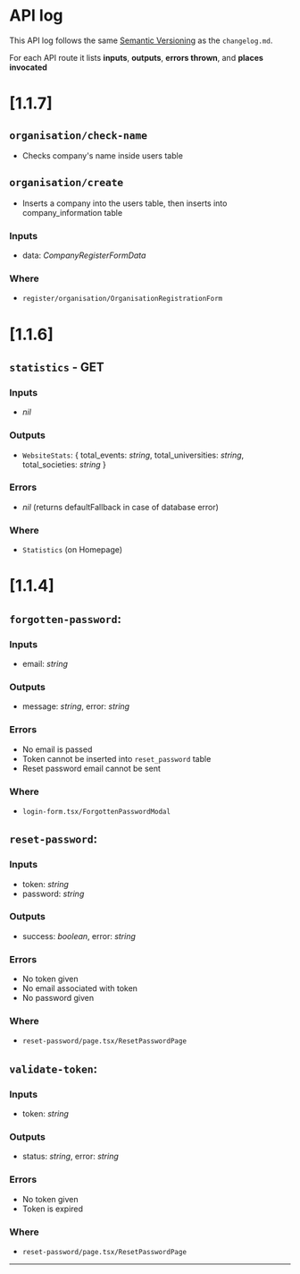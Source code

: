 # API log

This API log follows the same [Semantic Versioning](https://semver.org/spec/v2.0.0.html) as the `changelog.md`.

For each API route it lists **inputs**, **outputs**, **errors thrown**, and **places invocated**

# [1.1.7]

## `organisation/check-name`

- Checks company's name inside users table

## `organisation/create`

- Inserts a company into the users table, then inserts into company_information table

### Inputs
- data: _CompanyRegisterFormData_

### Where
- `register/organisation/OrganisationRegistrationForm`

# [1.1.6]

## `statistics` - GET

### Inputs
- _nil_

### Outputs
- `WebsiteStats`: { total_events: _string_, total_universities: _string_, total_societies: _string_ }

### Errors
- _nil_ (returns defaultFallback in case of database error)

### Where
- `Statistics` (on Homepage)

# [1.1.4]

## `forgotten-password`:

### Inputs
- email: _string_

### Outputs
- message: _string_, error: _string_

### Errors
- No email is passed
- Token cannot be inserted into `reset_password` table
- Reset password email cannot be sent

### Where
- `login-form.tsx/ForgottenPasswordModal`


## `reset-password`:

### Inputs
- token: _string_
- password: _string_

### Outputs
- success: _boolean_, error: _string_

### Errors
- No token given
- No email associated with token
- No password given

### Where
- `reset-password/page.tsx/ResetPasswordPage`

## `validate-token`:

### Inputs
- token: _string_

### Outputs
- status: _string_, error: _string_

### Errors
- No token given
- Token is expired

### Where
- `reset-password/page.tsx/ResetPasswordPage`


---